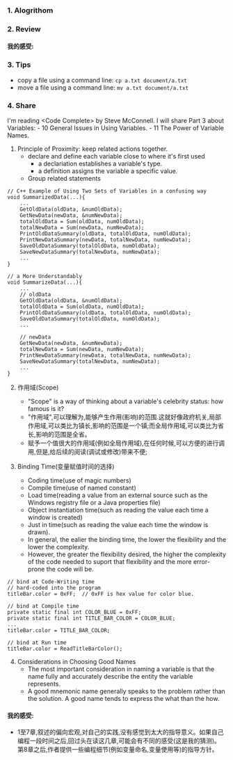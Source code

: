 ### 1. Alogrithom


### 2. Review



#### 我的感受:


### 3. Tips
- copy a file using a command line: `cp a.txt document/a.txt`
- move a file using a command line: `mv a.txt document/a.txt`

### 4. Share

I'm reading \<Code Complete\> by Steve McConnell.
I will share Part 3 about Variables:
    - 10 General Issues in Using Variables.
    - 11 The Power of Variable Names.

1. Principle of Proximity: keep related actions together.
    - declare and define each variable close to where it's first used
        - a declariation establishes a variable's type.
        - a definition assigns the variable a specific value.
    - Group related statements

```
// C++ Example of Using Two Sets of Variables in a confusing way
void SummarizedData(...){
    ...
    GetOldData(oldData, &numOldData);
    GetNewData(newData, &numNewData);
    totalOldData = Sum(oldData, numOldData);
    totalNewData = Sum(newData, numNewData);
    PrintOldDataSummary(oldData, totalOldData, numOldData);
    PrintNewDataSummary(newData, totalNewData, numNewData);
    SaveOldDataSummary(totalOldData, numOldData);
    SaveNewDataSummary(totalNewData, numNewData);
    ...
}

// a More Understandably
void SummarizeData(...){
    ...
    // oldData
    GetOldData(oldData, &numOldData);
    totalOldData = Sum(oldData, numOldData);
    PrintOldDataSummary(oldData, totalOldData, numOldData);
    SaveOldDataSummary(totalOldData, numOldData);
    ...

    // newData
    GetNewData(newData, &numNewData);
    totalNewData = Sum(newData, numNewData);
    PrintNewDataSummary(newData, totalNewData, numNewData);
    SaveNewDataSummary(totalNewData, numNewData);
    ...
}
```

2. 作用域(Scope)
    - "Scope" is a way of thinking about a variable's celebrity status: how famous is it?
    - "作用域",可以理解为,能够产生作用(影响)的范围.这就好像政府机关,局部作用域,可以类比为镇长,影响的范围是一个镇;而全局作用域,可以类比为省长,影响的范围是全省。
    - 赋予一个值很大的作用域(例如全局作用域),在任何时候,可以方便的进行调用,但是,给后续的阅读(调试或修改)带来不便;

3. Binding Time(变量赋值时间的选择)
    - Coding time(use of magic numbers)
    - Compile time(use of named constant)
    - Load time(reading a value from an external source such as the Windows registry file or a Java properties file)
    - Object instantiation time(such as reading the value each time a window is created)
    - Just in time(such as reading the value each time the window is drawn).
    - In general, the ealier the binding time, the lower the flexibility and the lower the complexity.
    - However, the greater the flexibility desired, the higher the complexity of the code needed to suport that flexibility and the more error-prone the code will be.

```
// bind at Code-Writing time
// hard-coded into the program
titleBar.color = 0xFF;  // 0xFF is hex value for color blue.

// bind at Compile time
private static final int COLOR_BLUE = 0xFF;
private static final int TITLE_BAR_COLOR = COLOR_BLUE;
...
titleBar.color = TITLE_BAR_COLOR;

// bind at Run time
titleBar.color = ReadTitleBarColor();
```

4. Considerations in Choosing Good Names
    - The most important consideration in naming a variable is that the name fully and accurately describe the entity the variable represents.
    - A good mnemonic name generally speaks to the problem rather than the solution. A good name tends to express the what than the how.

#### 我的感受:
- 1至7章,叙述的偏向宏观,对自己的实践,没有感觉到太大的指导意义。如果自己编程一段时间之后,回过头在读这几章,可能会有不同的感受(这是我的猜测)。第8章之后,作者提供一些编程细节(例如变量命名,变量使用等)的指导方针。



<br/>
